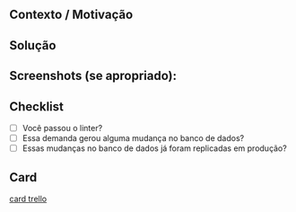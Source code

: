 <!--- Forneça um resumo geral de suas alterações na descrição  -->
## Contexto / Motivação
<!-- Porque essa mudança é necessária?. Qual problema está sendo resolvido? -->

## Solução
<!-- Descreva como foi resolvido a atividade. -->

## Screenshots (se apropriado):

## Checklist
<!-- Va em frente e marque todas as caixas que aplicam ao seu codigo. -->
- [ ] Você passou o linter?
- [ ] Essa demanda gerou alguma mudança no banco de dados?
- [ ] Essas mudanças no banco de dados já foram replicadas em produção?

## Card
<!-- Informe o card ou issue que originou essa demanda. -->
[card trello](https://trello.com/c/<token>)
